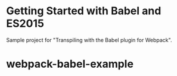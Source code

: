 Getting Started with Babel and ES2015
=====================================
Sample project for "Transpiling with the Babel plugin for Webpack".
# webpack-babel-example
